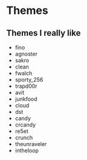 # Themes

## Themes I really like

- fino
- agnoster
- sakro
- clean
- fwalch
- sporty_256
- trapd00r
- avit
- junkfood
- cloud
- dst
- candy
- crcandy
- re5et
- crunch
- theunraveler
- intheloop
